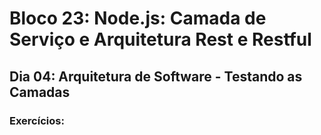 # Bloco 23: Node.js: Camada de Serviço e Arquitetura Rest e Restful
## Dia 04: Arquitetura de Software - Testando as Camadas
### Exercícios:
